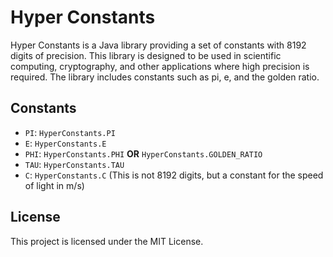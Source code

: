 # Hyper Constants
Hyper Constants is a Java library providing a set of constants with 8192 digits of precision. This library is designed to be used in scientific computing, cryptography, and other applications where high precision is required. The library includes constants such as pi, e, and the golden ratio.

## Constants
- `PI`: `HyperConstants.PI`
- `E`: `HyperConstants.E`
- `PHI`: `HyperConstants.PHI` **OR** `HyperConstants.GOLDEN_RATIO`
- `TAU`: `HyperConstants.TAU`
- `C`: `HyperConstants.C` (This is not 8192 digits, but a constant for the speed of light in m/s)

## License
This project is licensed under the MIT License.
